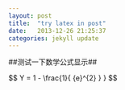```yaml
---
layout: post
title:  "try latex in post"
date:   2013-12-26 21:25:37
categories: jekyll update
---
```


##测试一下数学公式显示##

$$ Y = 1 - \frac{1}{ {e}^{2} } } $$ 
